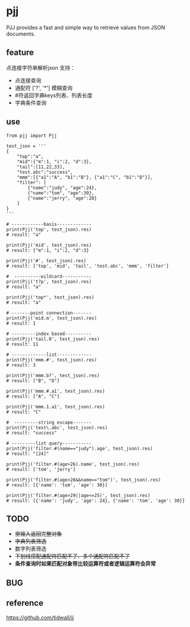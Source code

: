 # pjj
PJJ provides a fast and simple way to retrieve values from JSON documents.
    

## feature
点连接字符串解析json
支持：    
- 点连接查询     
- 通配符 ['?', '*'] 模糊查询      
- #符返回字典keys列表、列表长度      
- 字典条件查询     


## use

```
from pjj import Pjj

test_json = '''
{
    "top":"a", 
    "mid":{"m":1, "i":2, "d":3}, 
    "tail":[11,22,33], 
    "test.abc":"success", 
    "mmm":[{"a1":"A", "b1":"B"}, {"a1":"C", "b1":"D"}],
    "filter": [
        {"name":"judy", "age":24},
        {"name":"tom", "age":30},
        {"name":"jerry", "age":28}
    ]
}
''' 

# ------------basis-------------
print(Pjj('top', test_json).res)
# result: "a"

print(Pjj('mid', test_json).res)
# result: {"m":1, "i":2, "d":3}

print(Pjj('#', test_json).res)
# result: ['top', 'mid', 'tail', 'test.abc', 'mmm', 'filter']

#  ----------wildcard-----------
print(Pjj('t?p', test_json).res)
# result: "a"

print(Pjj('top*', test_json).res)
# result: "a"

# -------point connection-------
print(Pjj('mid.m', test_json).res)
# result: 1

# ---------index based----------
print(Pjj('tail.0', test_json).res)
# result: 11

# -------------list-------------
print(Pjj('mmm.#', test_json).res)
# result: 3

print(Pjj('mmm.b?', test_json).res)
# result: ["B", "D"]

print(Pjj('mmm.#.a1', test_json).res)
# result: ["A", "C"]

print(Pjj('mmm.1.a1', test_json).res)
# result: "C"

#  ---------string escape-------
print(Pjj('test\.abc', test_json).res)
# result: "success"

# ---------list query-----------
print(Pjj('filter.#(name=="judy").age', test_json).res)
# result: "[24]"

print(Pjj('filter.#(age>26).name', test_json).res)
# result: ['tom', 'jerry']

print(Pjj('filter.#(age>26&&name=="tom")', test_json).res)
# result: [{'name': 'tom', 'age': 30}]

print(Pjj('filter.#(age>29||age<=25)', test_json).res)
# result: [{'name': 'judy', 'age': 24}, {'name': 'tom', 'age': 30}]
```

## TODO
- ~~空输入返回完整对象~~    
- ~~字典列表筛选~~  
- 数字列表筛选  
- ~~下划线搭配通配符匹配不了、多个通配符匹配不了~~     
- **条件查询时如果匹配对象带比较运算符或者逻辑运算符会异常**

## BUG

## reference
https://github.com/tidwall/jj
